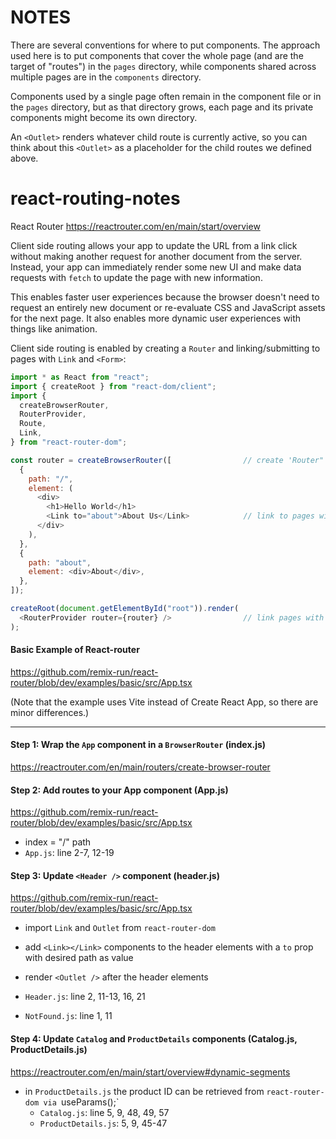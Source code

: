 # NOTES

There are several conventions for where to put components. The approach used here is to put components that cover the whole page (and are the target of "routes") in the `pages` directory, while components shared across multiple pages are in the `components` directory.

Components used by a single page often remain in the component file or in the `pages` directory, but as that directory grows, each page and its private components might become its own directory.

An `<Outlet>` renders whatever child route is currently active,
so you can think about this `<Outlet>` as a placeholder for
the child routes we defined above.

# react-routing-notes

React Router https://reactrouter.com/en/main/start/overview

Client side routing allows your app to update the URL from a link click without making another request for another document from the server. Instead, your app can immediately render some new UI and make data requests with `fetch` to update the page with new information.

This enables faster user experiences because the browser doesn't need to request an entirely new document or re-evaluate CSS and JavaScript assets for the next page. It also enables more dynamic user experiences with things like animation.

Client side routing is enabled by creating a `Router` and linking/submitting to pages with `Link` and `<Form>`:

```JavaScript
import * as React from "react";
import { createRoot } from "react-dom/client";
import {
  createBrowserRouter,
  RouterProvider,
  Route,
  Link,
} from "react-router-dom";

const router = createBrowserRouter([                // create 'Router"
  {
    path: "/",
    element: (
      <div>
        <h1>Hello World</h1>
        <Link to="about">About Us</Link>            // link to pages with link
      </div>
    ),
  },
  {
    path: "about",
    element: <div>About</div>,
  },
]);

createRoot(document.getElementById("root")).render(
  <RouterProvider router={router} />                // link pages with form
);
```

#### Basic Example of React-router

https://github.com/remix-run/react-router/blob/dev/examples/basic/src/App.tsx

(Note that the example uses Vite instead of Create React App, so there are minor differences.)

---

#### Step 1: Wrap the `App` component in a `BrowserRouter` (index.js)

https://reactrouter.com/en/main/routers/create-browser-router

#### Step 2: Add routes to your App component (App.js)

https://github.com/remix-run/react-router/blob/dev/examples/basic/src/App.tsx

- index = "/" path
- `App.js`: line 2-7, 12-19

#### Step 3: Update `<Header />` component (header.js)

https://github.com/remix-run/react-router/blob/dev/examples/basic/src/App.tsx

- import `Link` and `Outlet` from `react-router-dom`
- add `<Link></Link>` components to the header elements with a `to` prop with desired path as value
- render `<Outlet />` after the header elements

- `Header.js`: line 2, 11-13, 16, 21
- `NotFound.js`: line 1, 11

#### Step 4: Update `Catalog` and `ProductDetails` components (Catalog.js, ProductDetails.js)

https://reactrouter.com/en/main/start/overview#dynamic-segments

- in `ProductDetails.js` the product ID can be retrieved from `react-router-dom via `useParams();`
  - `Catalog.js`: line 5, 9, 48, 49, 57
  - `ProductDetails.js`: 5, 9, 45-47
